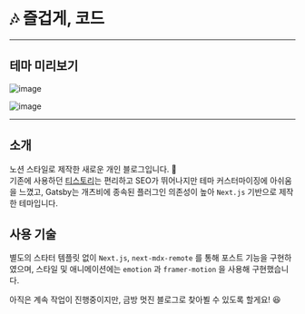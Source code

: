# 🎶 즐겁게, 코드

---

## 테마 미리보기

![image](https://user-images.githubusercontent.com/26535030/147866505-72403419-824e-4a6d-8cf4-41dbf9fa8c45.png)

![image](https://user-images.githubusercontent.com/26535030/147866500-b1dbd877-e266-453e-8950-d349f9ff8327.png)

---

## 소개

노션 스타일로 제작한 새로운 개인 블로그입니다. 🙂  
기존에 사용하던 [티스토리](https://merrily-code.tistory.com)는 편리하고 SEO가 뛰어나지만 테마 커스터마이징에 아쉬움을 느꼈고, Gatsby는 개츠비에 종속된 플러그인 의존성이 높아 `Next.js` 기반으로 제작한 테마입니다.

## 사용 기술

별도의 스타터 템플릿 없이 `Next.js`, `next-mdx-remote` 를 통해 포스트 기능을 구현하였으며, 스타일 및 애니메이션에는 `emotion` 과 `framer-motion` 을 사용해 구현했습니다.

아직은 계속 작업이 진행중이지만, 금방 멋진 블로그로 찾아뵐 수 있도록 할게요! 😆
